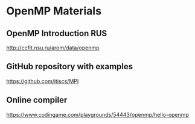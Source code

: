 
# OpenMP Materials

## OpenMP Introduction RUS

http://ccfit.nsu.ru/arom/data/openmp

## GitHub repository with examples

https://github.com/itiscs/MPI

## Online compiler

https://www.codingame.com/playgrounds/54443/openmp/hello-openmp
